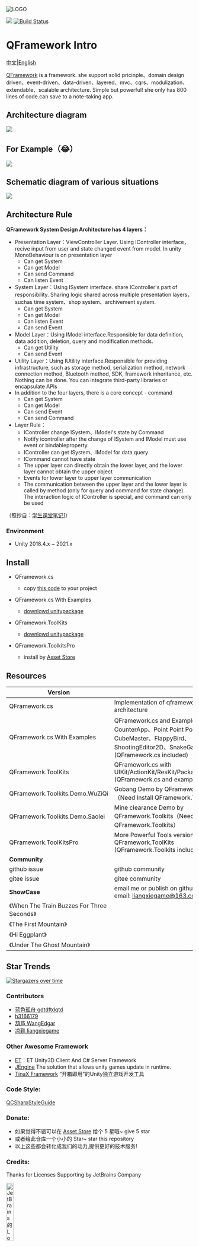 ![LOGO](https://file.liangxiegame.com/67ca2c27-d711-40b2-96f3-d2f6071e3f3c.png)

[![](https://img.shields.io/badge/license-MIT-blue.svg)](https://github.com/liangxiegame/QFramework/blob/master/LICENSE)
[![Build Status](https://travis-ci.org/liangxiegame/QFramework.svg?branch=master)](https://travis-ci.org/liangxiegame/QFramework)


# QFramework Intro

[中文](README)|[English](README_EN.md)

[QFramework](https://github.com/liangxiegame/QFramework)  is a framework. she support solid pricinple、domain design driven、event-driven、data-driven、layered、mvc、cqrs、modulization、extendable、scalable architecture. Simple but powerful! she only has 800 lines of code.can save to a note-taking app. 

## Architecture diagram

![](http://processon.com/chart_image/5c270aa6e4b007ba5d5029dc.png)

## For Example（😂）

![](https://file.liangxiegame.com/5fcdf6d1-0605-4ae6-b4bf-12e661eb2f1e.png)

## Schematic diagram of various situations

![](http://processon.com/chart_image/5cbb1edce4b0bab90960a4f6.png)

## Architecture Rule

**QFramework System Design Architecture has 4 layers：**

* Presentation Layer：ViewController Layer. Using IController interface，recive input from user and state changed event from model. In unity MonoBehaviour is on presentation layer
    * Can get System
    * Can get Model
    * Can send Command
    * Can listen Event
* System Layer：Using ISystem interface. share IController's part of responsibility. Sharing logic shared across multiple presentation layers，suchas time system、shop system、archivement system.
    * Can get System
    * Can get Model
    * Can listen Event
    * Can send Event
* Model Layer：Using IModel interface.Responsible for data definition, data addition, deletion, query and modification methods.
    * Can get Utility
    * Can send Event
* Utility Layer：Using IUtility interface.Responsible for providing infrastructure, such as storage method, serialization method, network connection method, Bluetooth method, SDK, framework inheritance, etc. Nothing can be done. You can integrate third-party libraries or encapsulate APIs
* In addition to the four layers, there is a core concept - command
    * Can get System
    * Can get Model
    * Can send Event
    * Can send Command
* Layer Rule：
    * IController change ISystem、IModel's state by Command
    * Notify icontroller after the change of ISystem and IModel must use event or bindableproperty
    * IController can get ISystem、IModel for data query
    * ICommand cannot have state
    * The upper layer can directly obtain the lower layer, and the lower layer cannot obtain the upper object
    * Events for lower layer to upper layer communication
    * The communication between the upper layer and the lower layer is called by method (only for query and command for state change). The interaction logic of IController is special, and command can only be used

（照抄自：[学生课堂笔记1](https://github.com/Haogehaojiu/FrameworkDesign)）

### Environment

* Unity 2018.4.x ~ 2021.x

## Install

* QFramework.cs
    * copy [this code](QFramework.cs) to your project

* QFramework.cs With Examples
    * [downlowd unitypackage](./QFramework.cs.Examples.unitypackage)
* QFramework.ToolKits
    * [downlowd unitypackage](./QFramework.Toolkits.unitypackage)
* QFramework.ToolkitsPro
    * install by [Asset Store](http://u3d.as/SJ9) 




## Resources

| **Version**                                 |                                                              |                                                              |
| ------------------------------------------- | ------------------------------------------------------------ | ------------------------------------------------------------ |
| QFramework.cs                               | Implementation of qframework ontology architecture           | [code file](./QFramework.cs)                                 |
| QFramework.cs With Examples                 | QFramework.cs and  Examples：CounterApp、Point Point Point、CubeMaster、FlappyBird、ShootingEditor2D、SnakeGame  etc (QFramework.cs included) | [downlowd unitypackage](./QFramework.cs.Examples.unitypackage) |
| QFramework.ToolKits                         | QFramework.cs  with UIKit/ActionKit/ResKit/PackageKit/AudioKit (QFramework.cs and examples included) | [downlowd unity package](./QFramework.Toolkits.unitypackage) |
| QFramework.Toolkits.Demo.WuZiQi             | Gobang Demo by QFramework.Toolkits（Need Install QFramework.Toolkits） | [download unitypackage](./QFramework.Toolkits.Demo.WuZiQi.unitypackage) |
| QFramework.Toolkits.Demo.Saolei             | Mine clearance Demo by QFramework.Toolkits（Need Install QFramework.Toolkits） | [download unitypackage](./QFramework.Toolkits.Demo.SaoLei.unitypackage) |
| QFramework.ToolKitsPro                      | More Powerful Tools version based on QFramework.ToolKits (QFramework.Toolkits included) | [AssetStore](http://u3d.as/SJ9)                              |
| **Community**                               |                                                              |                                                              |
| github issue                                | github community                                             | [address](https://github.com/liangxiegame/QFramework/issues/new) |
| gitee issue                                 | gitee community                                              | [address](https://gitee.com/liangxiegame/QFramework/issues)  |
| **ShowCase**                                | email me or publish on github's issue. My email: liangxiegame@163.com |                                                              |
| 《When The Train Buzzes For Three Seconds》 |                                                              | [Steam](https://store.steampowered.com/app/1563700/_/)\|[TapTap](https://www.taptap.cn/app/208258) |
| 《The First Mountain》                      |                                                              | [Steam](https://store.steampowered.com/app/2149980/The_First_Mountain/) |
| 《Hi Eggplant》                             |                                                              | [Steam](https://store.steampowered.com/app/2091640/Hi_Eggplant/) |
| 《Under The Ghost Mountain》                |                                                              | [Steam](https://store.steampowered.com/app/1517160/_/)       |



## Star Trends

[![Stargazers over time](https://starchart.cc/liangxiegame/QFramework.svg)](https://starchart.cc/liangxiegame/QFramework)

### Contributors

* [蓝色孤舟 gdtdftdqtd](https://github.com/gdtdftdqtd)
* [h3166179](https://github.com/h3166179)
* [葫芦 WangEdgar](https://github.com/WangEdgar)
* [凉鞋 liangxiegame](https://github.com/liangxiegame)




### Other Awesome Framework

- [ET](https://github.com/egametang/ET)：ET Unity3D Client And C# Server Framework
- [JEngine](https://github.com/JasonXuDeveloper/JEngine)  The solution that allows unity games update in runtime.
- [TinaX Framework](https://tinax.corala.space/) “开箱即用”的Unity独立游戏开发工具

### Code Style:

[QCSharpStyleGuide](https://github.com/liangxiegame/QCSharpStyleGuide)


### Donate:

* 如果觉得不错可以在 [Asset Store](http://u3d.as/SJ9) 给个 5 星哦~ give 5 star
* 或者给此仓库一个小小的  Star~ star this repository
* 以上这些都会转化成我们的动力,提供更好的技术服务! 

### Credits:

Thanks for Licenses Supporting by JetBrains Company

<p><a href="https://www.jetbrains.com/?from=QFramework ">
<img src="https://images.gitee.com/uploads/images/2020/0722/084147_cc1c0a4a_2253805.png" alt="JetBrains的Logo" width="20%" height="20%"></a></p>
